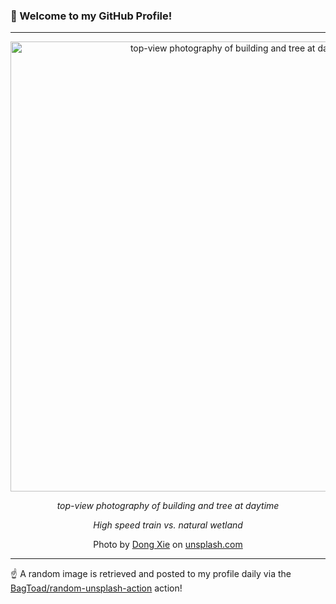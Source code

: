 ### 👋 Welcome to my GitHub Profile!

----

<div align="center">
  <img width="720" src="https://images.unsplash.com/photo-1539493854363-647cad410a82?crop=entropy&cs=tinysrgb&fit=max&fm=jpg&ixid=M3w1NTI0OTR8MHwxfHJhbmRvbXx8fHx8fHx8fDE3NDg0MTI4ODV8&ixlib=rb-4.1.0&q=80&w=1080" alt="top-view photography of building and tree at daytime">
  
  <em>top-view photography of building and tree at daytime</em>
  
  <em>High speed train vs. natural wetland</em>
  
  Photo by [Dong Xie](null) on [unsplash.com](https://unsplash.com/)
</div>

----

☝️ A random image is retrieved and posted to my profile daily via the [BagToad/random-unsplash-action](https://github.com/BagToad/random-unsplash-action) action!
